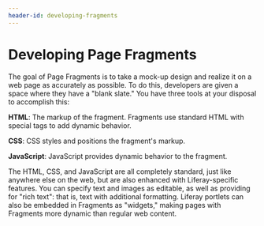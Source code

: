 ```yaml
---
header-id: developing-fragments
---
```


# Developing Page Fragments

The goal of Page Fragments is to take a mock-up design and realize it on a web 
page as accurately as possible. To do this, developers are given a space where 
they have a "blank slate."  You have three tools at your disposal to accomplish 
this:

**HTML**: The markup of the fragment. Fragments use standard HTML with 
   special tags to add dynamic behavior.

**CSS**: CSS styles and positions the fragment's markup. 

**JavaScript**: JavaScript provides dynamic behavior to the fragment.

The HTML, CSS, and JavaScript are all completely standard, just like anywhere
else on the web, but are also enhanced with Liferay-specific features. You can
specify text and images as editable, as well as providing for "rich text": that
is, text with additional formatting. Liferay portlets can also be embedded in
Fragments as "widgets," making pages with Fragments more dynamic than regular
web content.
